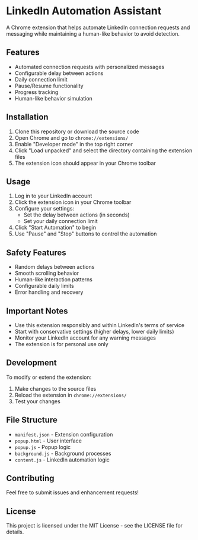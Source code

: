 # LinkedIn Automation Assistant

A Chrome extension that helps automate LinkedIn connection requests and messaging while maintaining a human-like behavior to avoid detection.

## Features

- Automated connection requests with personalized messages
- Configurable delay between actions
- Daily connection limit
- Pause/Resume functionality
- Progress tracking
- Human-like behavior simulation

## Installation

1. Clone this repository or download the source code
2. Open Chrome and go to `chrome://extensions/`
3. Enable "Developer mode" in the top right corner
4. Click "Load unpacked" and select the directory containing the extension files
5. The extension icon should appear in your Chrome toolbar

## Usage

1. Log in to your LinkedIn account
2. Click the extension icon in your Chrome toolbar
3. Configure your settings:
   - Set the delay between actions (in seconds)
   - Set your daily connection limit
4. Click "Start Automation" to begin
5. Use "Pause" and "Stop" buttons to control the automation

## Safety Features

- Random delays between actions
- Smooth scrolling behavior
- Human-like interaction patterns
- Configurable daily limits
- Error handling and recovery

## Important Notes

- Use this extension responsibly and within LinkedIn's terms of service
- Start with conservative settings (higher delays, lower daily limits)
- Monitor your LinkedIn account for any warning messages
- The extension is for personal use only

## Development

To modify or extend the extension:
1. Make changes to the source files
2. Reload the extension in `chrome://extensions/`
3. Test your changes

## File Structure

- `manifest.json` - Extension configuration
- `popup.html` - User interface
- `popup.js` - Popup logic
- `background.js` - Background processes
- `content.js` - LinkedIn automation logic

## Contributing

Feel free to submit issues and enhancement requests!

## License

This project is licensed under the MIT License - see the LICENSE file for details.
